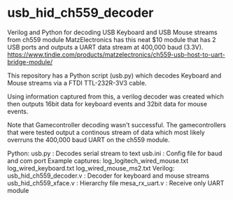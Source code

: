 # usb_hid_ch559_decoder
Verilog and Python for decoding USB Keyboard and USB Mouse streams from ch559 module
MatzElectronics has this neat $10 module that has 2 USB ports and outputs a UART data
stream at 400,000 baud (3.3V).
https://www.tindie.com/products/matzelectronics/ch559-usb-host-to-uart-bridge-module/

This repository has a Python script (usb.py) which decodes Keyboard and Mouse streams
via a FTDI TTL-232R-3V3 cable.

Using information captured from this, a verilog decoder was created which then 
outputs 16bit data for keyboard events and 32bit data for mouse events.

Note that Gamecontroller decoding wasn't successful. The gamecontrollers that were
tested output a continous stream of data which most likely overruns the 400,000 baud
UART on the ch559 module.

Python:
  usb.py  : Decodes serial stream to text
  usb.ini : Config file for baud and com port
Example captures:
  log_logitech_wired_mouse.txt
  log_wired_keyboard.txt
  log_wired_mouse_ms2.txt
Verilog: 
  usb_hid_ch559_decoder.v : Decoder for keyboard and mouse streams
  usb_hid_ch559_xface.v   : Hierarchy file
  mesa_rx_uart.v          : Receive only UART module
